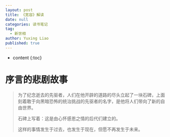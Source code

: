 ```yaml
---
layout: post
title: 《宽容》解读
date: null
categories: 读书笔记
tag:
  - 新世相
author: Yuxing Liao
published: true
---
```


* content
{:toc}

# 序言的悲剧故事

> 为了纪念逝去的先驱者，人们在他开辟的道路的尽头立起了一块石碑，上面刻着敢于向黑暗恐怖的统治挑战的先驱者的名字，是他将人们带向了新的自由世界。
>
> 石碑上写着：这是由心怀感恩之情的后代们建立的。
>
> 这样的事情发生于过去，也发生于现在，但愿不再发生于未来。


